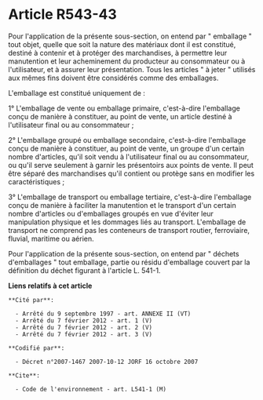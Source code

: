 # Article R543-43

Pour l'application de la présente sous-section, on entend par " emballage " tout objet, quelle que soit la nature des
matériaux dont il est constitué, destiné à contenir et à protéger des marchandises, à permettre leur manutention et leur
acheminement du producteur au consommateur ou à l'utilisateur, et à assurer leur présentation. Tous les articles " à jeter "
utilisés aux mêmes fins doivent être considérés comme des emballages.

L'emballage est constitué uniquement de :

1° L'emballage de vente ou emballage primaire, c'est-à-dire l'emballage conçu de manière à constituer, au point de vente, un
article destiné à l'utilisateur final ou au consommateur ;

2° L'emballage groupé ou emballage secondaire, c'est-à-dire l'emballage conçu de manière à constituer, au point de vente, un
groupe d'un certain nombre d'articles, qu'il soit vendu à l'utilisateur final ou au consommateur, ou qu'il serve seulement à
garnir les présentoirs aux points de vente. Il peut être séparé des marchandises qu'il contient ou protège sans en modifier
les caractéristiques ;

3° L'emballage de transport ou emballage tertiaire, c'est-à-dire l'emballage conçu de manière à faciliter la manutention et
le transport d'un certain nombre d'articles ou d'emballages groupés en vue d'éviter leur manipulation physique et les
dommages liés au transport. L'emballage de transport ne comprend pas les conteneurs de transport routier, ferroviaire,
fluvial, maritime ou aérien.

Pour l'application de la présente sous-section, on entend par " déchets d'emballages " tout emballage, partie ou résidu
d'emballage couvert par la définition du déchet figurant à l'article L. 541-1.

**Liens relatifs à cet article**

	**Cité par**:

	  - Arrêté du 9 septembre 1997 - art. ANNEXE II (VT)
	  - Arrêté du 7 février 2012 - art. 1 (V)
	  - Arrêté du 7 février 2012 - art. 2 (V)
	  - Arrêté du 7 février 2012 - art. 3 (V)

	**Codifié par**:

	  - Décret n°2007-1467 2007-10-12 JORF 16 octobre 2007

	**Cite**:

	  - Code de l'environnement - art. L541-1 (M)
